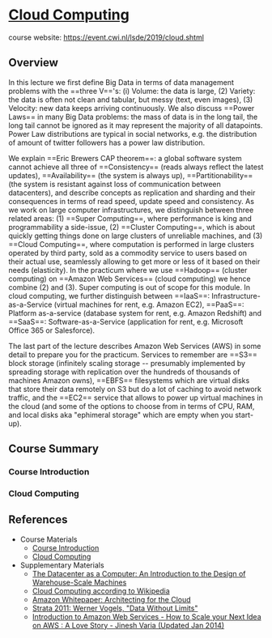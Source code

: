# [Cloud Computing](https://hackmd.io/@mit-distributed-systems-engineering/cloud-computing)

course website: https://event.cwi.nl/lsde/2019/cloud.shtml

## Overview 

In this lecture we first define Big Data in terms of data management problems with the ==three V=='s: (i) Volume: the data is large, (2) Variety: the data is often not clean and tabular, but messy (text, even images), (3) Velocity: new data keeps arriving continuously. We also discuss ==Power Laws== in many Big Data problems: the mass of data is in the long tail, the long tail cannot be ignored as it may represent the majority of all datapoints. Power Law distributions are typical in social networks, e.g. the distribution of amount of twitter followers has a power law distribution.

We explain ==Eric Brewers CAP theorem==: a global software system cannot achieve all three of ==Consistency== (reads always reflect the latest updates), ==Availability== (the system is always up), ==Partitionability== (the system is resistant against loss of communication between datacenters), and describe concepts as replication and sharding and their consequences in terms of read speed, update speed and consistency.
As we work on large computer infrastructures, we distinguish between three related areas: (1) ==Super Computing==, where performance is king and programmability a side-issue, (2) ==Cluster Computing==, which is about quickly getting things done on large clusters of unreliable machines, and (3) ==Cloud Computing==, where computation is performed in large clusters operated by third party, sold as a commodity service to users based on their actual use, seamlessly allowing to get more or less of it based on their needs (elasticity). In the practicum where we use ==Hadoop== (cluster computing) on ==Amazon Web Services== (cloud computing) we hence combine (2) and (3). Super computing is out of scope for this module. In cloud computing, we further distinguish between ==IaaS==: Infrastructure-as-a-Service (virtual machines for rent, e.g. Amazon EC2), ==PaaS==: Platform as-a-service (database system for rent, e.g. Amazon Redshift) and ==SaaS==: Software-as-a-Service (application for rent, e.g. Microsoft Office 365 or Salesforce).

The last part of the lecture describes Amazon Web Services (AWS) in some detail to prepare you for the practicum. Services to remember are ==S3== block storage (infinitely scaling storage -- presumably implemented by spreading storage with replication over the hundreds of thousands of machines Amazon owns), ==EBFS== filesystems which are virtual disks that store their data remotely on S3 but do a lot of caching to avoid network traffic, and the ==EC2== service that allows to power up virtual machines in the cloud (and some of the options to choose from in terms of CPU, RAM, and local disks aka "ephimeral storage" which are empty when you start-up).

## Course Summary

### Course Introduction

### Cloud Computing


## References

- Course Materials
    - [Course Introduction](https://github.com/cyyeh/large-scale-data-engineering/blob/master/cloud-computing/00-Intro.pdf)
    - [Cloud Computing](https://github.com/cyyeh/large-scale-data-engineering/blob/master/cloud-computing/01-CloudComputing.pdf)
- Supplementary Materials
    - [The Datacenter as a Computer: An Introduction to the Design of Warehouse-Scale Machines](https://github.com/cyyeh/large-scale-data-engineering/blob/master/cloud-computing/datacenter-as-computer.pdf)
    - [Cloud Computing according to Wikipedia](https://en.wikipedia.org/wiki/Cloud_computing)
    - [Amazon Whitepaper: Architecting for the Cloud](https://github.com/cyyeh/large-scale-data-engineering/blob/master/cloud-computing/AWS_Cloud_Best_Practices.pdf)
    - [Strata 2011: Werner Vogels, "Data Without Limits"](https://youtu.be/oNTp5spjv0w)
    - [Introduction to Amazon Web Services - How to Scale your Next Idea on AWS : A Love Story - Jinesh Varia (Updated Jan 2014)](https://www.slideshare.net/AmazonWebServices/building-powerful-web-applications-in-the-aws-cloud-a-love-story-jinesh-varia)